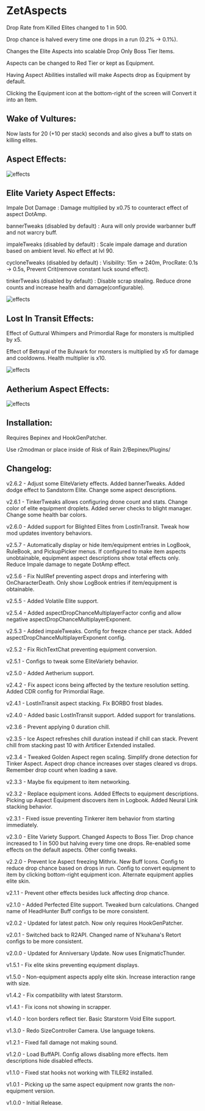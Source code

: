 # ZetAspects

Drop Rate from Killed Elites changed to 1 in 500.

Drop chance is halved every time one drops in a run (0.2% -> 0.1%).

Changes the Elite Aspects into scalable Drop Only Boss Tier Items.

Aspects can be changed to Red Tier or kept as Equipment.

Having Aspect Abilities installed will make Aspects drop as Equipment by default.

Clicking the Equipment icon at the bottom-right of the screen will Convert it into an Item.

## Wake of Vultures:

Now lasts for 20 (+10 per stack) seconds and also gives a buff to stats on killing elites.

## Aspect Effects:

![effects](https://i.imgur.com/UJejZyv.png)

## Elite Variety Aspect Effects:

Impale Dot Damage : Damage multiplied by x0.75 to counteract effect of aspect DotAmp.

bannerTweaks (disabled by default) : Aura will only provide warbanner buff and not warcry buff.

impaleTweaks (disabled by default) : Scale impale damage and duration based on ambient level. No effect at lvl 90.

cycloneTweaks (disabled by default) : Visibility: 15m -> 240m, ProcRate: 0.1s -> 0.5s, Prevent Crit(remove constant luck sound effect).

tinkerTweaks (disabled by default) : Disable scrap stealing. Reduce drone counts and increase health and damage(configurable).

![effects](https://i.imgur.com/g82PmCo.png)

## Lost In Transit Effects:

Effect of Guttural Whimpers and Primordial Rage for monsters is multiplied by x5.

Effect of Betrayal of the Bulwark for monsters is multiplied by x5 for damage and cooldowns. Health multiplier is x10.

![effects](https://i.imgur.com/7EHZtrm.png)

## Aetherium Aspect Effects:

![effects](https://i.imgur.com/RifeVeV.png)

## Installation:

Requires Bepinex and HookGenPatcher.

Use r2modman or place inside of Risk of Rain 2/Bepinex/Plugins/

## Changelog:

v2.6.2 - Adjust some EliteVariety effects. Added bannerTweaks. Added dodge effect to Sandstorm Elite. Change some aspect descriptions.

v2.6.1 - TinkerTweaks allows configuring drone count and stats. Change color of elite equipment droplets. Added server checks to blight manager. Change some health bar colors.

v2.6.0 - Added support for Blighted Elites from LostInTransit. Tweak how mod updates inventory behaviors.

v2.5.7 - Automatically display or hide item/equipment entries in LogBook, RuleBook, and PickupPicker menus. If configured to make item aspects unobtainable, equipment aspect descriptions show total effects only. Reduce Impale damage to negate DotAmp effect.

v2.5.6 - Fix NullRef preventing aspect drops and interfering with OnCharacterDeath. Only show LogBook entries if item/equipment is obtainable.

v2.5.5 - Added Volatile Elite support.

v2.5.4 - Added aspectDropChanceMultiplayerFactor config and allow negative aspectDropChanceMultiplayerExponent.

v2.5.3 - Added impaleTweaks. Config for freeze chance per stack. Added aspectDropChanceMultiplayerExponent config.

v2.5.2 - Fix RichTextChat preventing equipment conversion.

v2.5.1 - Configs to tweak some EliteVariety behavior.

v2.5.0 - Added Aetherium support.

v2.4.2 - Fix aspect icons being affected by the texture resolution setting. Added CDR config for Primordial Rage.

v2.4.1 - LostInTransit aspect stacking. Fix BORBO frost blades.

v2.4.0 - Added basic LostInTransit support. Added support for translations.

v2.3.6 - Prevent applying 0 duration chill.

v2.3.5 - Ice Aspect refreshes chill duration instead if chill can stack. Prevent chill from stacking past 10 with Artificer Extended installed.

v2.3.4 - Tweaked Golden Aspect regen scaling. Simplify drone detection for Tinker Aspect. Aspect drop chance increases over stages cleared vs drops. Remember drop count when loading a save.

v2.3.3 - Maybe fix equipment to item networking.

v2.3.2 - Replace equipment icons. Added Effects to equipment descriptions. Picking up Aspect Equipment discovers item in Logbook. Added Neural Link stacking behavior.

v2.3.1 - Fixed issue preventing Tinkerer item behavior from starting immediately.

v2.3.0 - Elite Variety Support. Changed Aspects to Boss Tier. Drop chance increased to 1 in 500 but halving every time one drops. Re-enabled some effects on the default aspects. Other config tweaks.

v2.2.0 - Prevent Ice Aspect freezing Mithrix. New Buff Icons. Config to reduce drop chance based on drops in run. Config to convert equipment to item by clicking bottom-right equipment icon. Alternate equipment applies elite skin.

v2.1.1 - Prevent other effects besides luck affecting drop chance.

v2.1.0 - Added Perfected Elite support. Tweaked burn calculations. Changed name of HeadHunter Buff configs to be more consistent.

v2.0.2 - Updated for latest patch. Now only requires HookGenPatcher.

v2.0.1 - Switched back to R2API. Changed name of N'kuhana's Retort configs to be more consistent.

v2.0.0 - Updated for Anniversary Update. Now uses EnigmaticThunder.

v1.5.1 - Fix elite skins preventing equipment displays.

v1.5.0 - Non-equipment aspects apply elite skin. Increase interaction range with size.

v1.4.2 - Fix compatibility with latest Starstorm.

v1.4.1 - Fix icons not showing in scrapper.

v1.4.0 - Icon borders reflect tier. Basic Starstorm Void Elite support.

v1.3.0 - Redo SizeController Camera. Use language tokens.

v1.2.1 - Fixed fall damage not making sound.

v1.2.0 - Load BuffAPI. Config allows disabling more effects. Item descriptions hide disabled effects.

v1.1.0 - Fixed stat hooks not working with TILER2 installed.

v1.0.1 - Picking up the same aspect equipment now grants the non-equipment version.

v1.0.0 - Initial Release.

